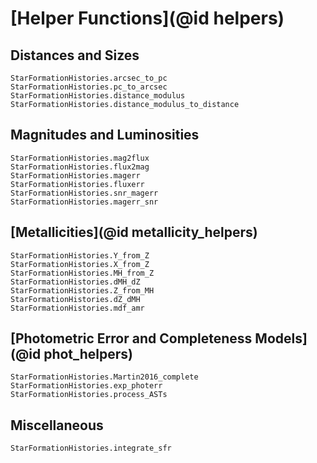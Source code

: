 # [Helper Functions](@id helpers)

## Distances and Sizes

```@docs
StarFormationHistories.arcsec_to_pc
StarFormationHistories.pc_to_arcsec
StarFormationHistories.distance_modulus
StarFormationHistories.distance_modulus_to_distance
```

## Magnitudes and Luminosities

```@docs
StarFormationHistories.mag2flux
StarFormationHistories.flux2mag
StarFormationHistories.magerr
StarFormationHistories.fluxerr
StarFormationHistories.snr_magerr
StarFormationHistories.magerr_snr
```

## [Metallicities](@id metallicity_helpers)

```@docs
StarFormationHistories.Y_from_Z
StarFormationHistories.X_from_Z
StarFormationHistories.MH_from_Z
StarFormationHistories.dMH_dZ
StarFormationHistories.Z_from_MH
StarFormationHistories.dZ_dMH
StarFormationHistories.mdf_amr
```

## [Photometric Error and Completeness Models](@id phot_helpers)

```@docs
StarFormationHistories.Martin2016_complete
StarFormationHistories.exp_photerr
StarFormationHistories.process_ASTs
```

## Miscellaneous

```@docs
StarFormationHistories.integrate_sfr
```